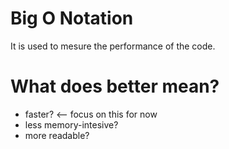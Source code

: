 # Big O Notation 

It is used to mesure the performance of the code.

# What does better mean?
- faster? <-- focus on this for now
- less memory-intesive?
- more readable?